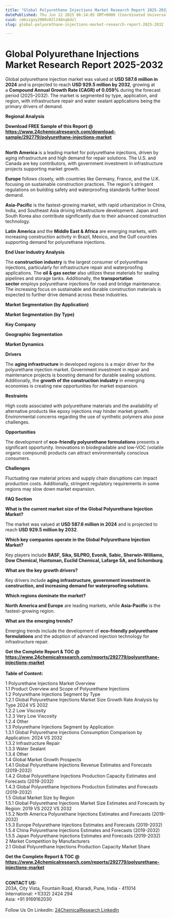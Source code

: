 ```yaml
---
title: "Global Polyurethane Injections Market Research Report 2025-2032"
datePublished: Thu Jun 12 2025 06:14:05 GMT+0000 (Coordinated Universal Time)
cuid: cmbszgxy2000v02l248nqbdzl
slug: global-polyurethane-injections-market-research-report-2025-2032

---
```


# Global Polyurethane Injections Market Research Report 2025-2032

<p>Global polyurethane injection market was valued at <strong>USD 587.6 million in 2024</strong> and is projected to reach <strong>USD 929.5 million by 2032</strong>, growing at a <strong>Compound Annual Growth Rate (CAGR) of 0.059%</strong> during the forecast period (2025–2032). The market is segmented by type, application, and region, with infrastructure repair and water sealant applications being the primary drivers of demand.</p><p>
<strong>Regional Analysis</strong></p><p>
</p><div><b>Download FREE Sample of this Report @ 
            <a href="https://www.24chemicalresearch.com/download-sample/292779/polyurethane-injections-market">
            https://www.24chemicalresearch.com/download-sample/292779/polyurethane-injections-market</a></b></div><br><p><strong>North America</strong> is a leading market for polyurethane injections, driven by aging infrastructure and high demand for repair solutions. The U.S. and Canada are key contributors, with government investment in infrastructure projects supporting market growth.</p><p>
</p><p><strong>Europe</strong> follows closely, with countries like Germany, France, and the U.K. focusing on sustainable construction practices. The region's stringent regulations on building safety and waterproofing standards further boost demand.</p><p>
</p><p><strong>Asia-Pacific</strong> is the fastest-growing market, with rapid urbanization in China, India, and Southeast Asia driving infrastructure development. Japan and South Korea also contribute significantly due to their advanced construction technology.</p><p>
</p><p><strong>Latin America</strong> and the <strong>Middle East &amp; Africa</strong> are emerging markets, with increasing construction activity in Brazil, Mexico, and the Gulf countries supporting demand for polyurethane injections.</p><p>
<strong>End User Industry Analysis</strong></p><p>
</p><p>The <strong>construction industry</strong> is the largest consumer of polyurethane injections, particularly for infrastructure repair and waterproofing applications. The <strong>oil &amp; gas sector</strong> also utilizes these materials for sealing pipelines and storage tanks. Additionally, the <strong>transportation sector</strong> employs polyurethane injections for road and bridge maintenance. The increasing focus on sustainable and durable construction materials is expected to further drive demand across these industries.</p><p>
<strong>Market Segmentation (by Application)</strong></p><p>
</p><p>
<strong>Market Segmentation (by Type)</strong></p><p>
</p><p>
<strong>Key Company</strong></p><p>
</p><p>
<strong>Geographic Segmentation</strong></p><p>
</p><p>
<strong>Market Dynamics</strong></p><p>
<strong>Drivers</strong></p><p>
</p><p>The <strong>aging infrastructure</strong> in developed regions is a major driver for the polyurethane injection market. Government investment in repair and maintenance projects is boosting demand for durable sealing solutions. Additionally, the <strong>growth of the construction industry</strong> in emerging economies is creating new opportunities for market expansion.</p><p>
<strong>Restraints</strong></p><p>
</p><p>High costs associated with polyurethane materials and the availability of alternative products like epoxy injections may hinder market growth. Environmental concerns regarding the use of synthetic polymers also pose challenges.</p><p>
<strong>Opportunities</strong></p><p>
</p><p>The development of <strong>eco-friendly polyurethane formulations</strong> presents a significant opportunity. Innovations in biodegradable and low-VOC (volatile organic compound) products can attract environmentally conscious consumers.</p><p>
<strong>Challenges</strong></p><p>
</p><p>Fluctuating raw material prices and supply chain disruptions can impact production costs. Additionally, stringent regulatory requirements in some regions may slow down market expansion.</p><p>
<strong>FAQ Section</strong></p><p>
</p><p><strong>What is the current market size of the Global Polyurethane Injection Market?</strong></p><p>
</p><p>The market was valued at <strong>USD 587.6 million in 2024</strong> and is projected to reach <strong>USD 929.5 million by 2032</strong>.</p><p>
</p><p><strong>Which key companies operate in the Global Polyurethane Injection Market?</strong></p><p>
</p><p>Key players include <strong>BASF, Sika, SILPRO, Evonik, Sabic, Sherwin-Williams, Dow Chemical, Huntsman, Euclid Chemical, Lafarge SA, and Schomburg</strong>.</p><p>
</p><p><strong>What are the key growth drivers?</strong></p><p>
</p><p>Key drivers include <strong>aging infrastructure, government investment in construction, and increasing demand for waterproofing solutions</strong>.</p><p>
</p><p><strong>Which regions dominate the market?</strong></p><p>
</p><p><strong>North America and Europe</strong> are leading markets, while <strong>Asia-Pacific</strong> is the fastest-growing region.</p><p>
</p><p><strong>What are the emerging trends?</strong></p><p>
</p><p>Emerging trends include the development of <strong>eco-friendly polyurethane formulations</strong> and the adoption of advanced injection technology for infrastructure repair.</p>

<div><b>Get the Complete Report & TOC @ 
            <a href="https://www.24chemicalresearch.com/reports/292779/polyurethane-injections-market">
            https://www.24chemicalresearch.com/reports/292779/polyurethane-injections-market</a></b></div><br>
            <b>Table of Content:</b><p>1 Polyurethane Injections Market Overview<br />
    1.1 Product Overview and Scope of Polyurethane Injections<br />
    1.2 Polyurethane Injections Segment by Type<br />
        1.2.1 Global Polyurethane Injections Market Size Growth Rate Analysis by Type 2024 VS 2032<br />
        1.2.2 Low Viscosity<br />
        1.2.3 Very Low Viscosity<br />
        1.2.4 Other<br />
    1.3 Polyurethane Injections Segment by Application<br />
        1.3.1 Global Polyurethane Injections Consumption Comparison by Application: 2024 VS 2032<br />
        1.3.2 Infrastructure Repair<br />
        1.3.3 Water Sealant<br />
        1.3.4 Other<br />
    1.4 Global Market Growth Prospects<br />
        1.4.1 Global Polyurethane Injections Revenue Estimates and Forecasts (2019-2032)<br />
        1.4.2 Global Polyurethane Injections Production Capacity Estimates and Forecasts (2019-2032)<br />
        1.4.3 Global Polyurethane Injections Production Estimates and Forecasts (2019-2032)<br />
    1.5 Global Market Size by Region<br />
        1.5.1 Global Polyurethane Injections Market Size Estimates and Forecasts by Region: 2019 VS 2022 VS 2032<br />
        1.5.2 North America Polyurethane Injections Estimates and Forecasts (2019-2032)<br />
        1.5.3 Europe Polyurethane Injections Estimates and Forecasts (2019-2032)<br />
        1.5.4 China Polyurethane Injections Estimates and Forecasts (2019-2032)<br />
        1.5.5 Japan Polyurethane Injections Estimates and Forecasts (2019-2032)<br />
2 Market Competition by Manufacturers<br />
    2.1 Global Polyurethane Injections Production Capacity Market Share</p>

<div><b>Get the Complete Report & TOC @ 
            <a href="https://www.24chemicalresearch.com/reports/292779/polyurethane-injections-market">
            https://www.24chemicalresearch.com/reports/292779/polyurethane-injections-market</a></b></div><br>

<b>CONTACT US:</b><br>
            203A, City Vista, Fountain Road, Kharadi, Pune, India - 411014<br>
            International: +1(332) 2424 294<br>
            Asia: +91 9169162030 <br><br>
            Follow Us On LinkedIn: <a href="https://www.linkedin.com/company/24chemicalresearch/">24ChemicalResearch LinkedIn</a>